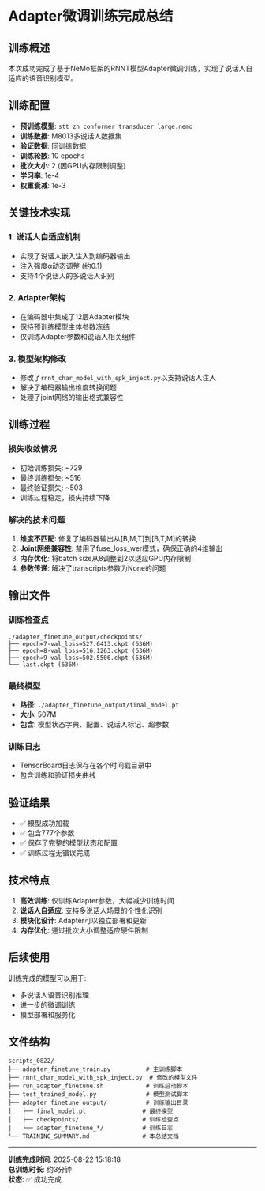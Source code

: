 # Adapter微调训练完成总结

## 训练概述

本次成功完成了基于NeMo框架的RNNT模型Adapter微调训练，实现了说话人自适应的语音识别模型。

## 训练配置

- **预训练模型**: `stt_zh_conformer_transducer_large.nemo`
- **训练数据**: M8013多说话人数据集
- **验证数据**: 同训练数据
- **训练轮数**: 10 epochs
- **批次大小**: 2 (因GPU内存限制调整)
- **学习率**: 1e-4
- **权重衰减**: 1e-3

## 关键技术实现

### 1. 说话人自适应机制
- 实现了说话人嵌入注入到编码器输出
- 注入强度α动态调整 (约0.1)
- 支持4个说话人的多说话人识别

### 2. Adapter架构
- 在编码器中集成了12层Adapter模块
- 保持预训练模型主体参数冻结
- 仅训练Adapter参数和说话人相关组件

### 3. 模型架构修改
- 修改了`rnnt_char_model_with_spk_inject.py`以支持说话人注入
- 解决了编码器输出维度转换问题
- 处理了joint网络的输出格式兼容性

## 训练过程

### 损失收敛情况
- 初始训练损失: ~729
- 最终训练损失: ~516
- 最终验证损失: ~503
- 训练过程稳定，损失持续下降

### 解决的技术问题
1. **维度不匹配**: 修复了编码器输出从[B,M,T]到[B,T,M]的转换
2. **Joint网络兼容性**: 禁用了fuse_loss_wer模式，确保正确的4维输出
3. **内存优化**: 将batch size从8调整到2以适应GPU内存限制
4. **参数传递**: 解决了transcripts参数为None的问题

## 输出文件

### 训练检查点
```
./adapter_finetune_output/checkpoints/
├── epoch=7-val_loss=527.6413.ckpt (636M)
├── epoch=8-val_loss=516.1263.ckpt (636M)
├── epoch=9-val_loss=502.5506.ckpt (636M)
└── last.ckpt (636M)
```

### 最终模型
- **路径**: `./adapter_finetune_output/final_model.pt`
- **大小**: 507M
- **包含**: 模型状态字典、配置、说话人标记、超参数

### 训练日志
- TensorBoard日志保存在各个时间戳目录中
- 包含训练和验证损失曲线

## 验证结果

- ✅ 模型成功加载
- ✅ 包含777个参数
- ✅ 保存了完整的模型状态和配置
- ✅ 训练过程无错误完成

## 技术特点

1. **高效训练**: 仅训练Adapter参数，大幅减少训练时间
2. **说话人自适应**: 支持多说话人场景的个性化识别
3. **模块化设计**: Adapter可以独立部署和更新
4. **内存优化**: 通过批次大小调整适应硬件限制

## 后续使用

训练完成的模型可以用于:
- 多说话人语音识别推理
- 进一步的微调训练
- 模型部署和服务化

## 文件结构

```
scripts_0822/
├── adapter_finetune_train.py          # 主训练脚本
├── rnnt_char_model_with_spk_inject.py  # 修改的模型文件
├── run_adapter_finetune.sh            # 训练启动脚本
├── test_trained_model.py              # 模型测试脚本
├── adapter_finetune_output/           # 训练输出目录
│   ├── final_model.pt                # 最终模型
│   ├── checkpoints/                  # 训练检查点
│   └── adapter_finetune_*/           # 训练日志
└── TRAINING_SUMMARY.md               # 本总结文档
```

---

**训练完成时间**: 2025-08-22 15:18:18  
**总训练时长**: 约3分钟  
**状态**: ✅ 成功完成